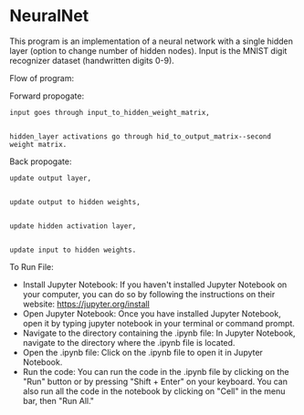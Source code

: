 # NeuralNet
This program is an implementation of a neural network with a single hidden layer (option to change number of hidden nodes).
Input is the MNIST digit recognizer dataset (handwritten digits 0-9).

Flow of program:

  Forward propogate:

    input goes through input_to_hidden_weight_matrix,


    hidden_layer activations go through hid_to_output_matrix--second weight matrix.

  Back propogate:

    update output layer, 


    update output to hidden weights, 


    update hidden activation layer,


    update input to hidden weights.


To Run File:
- Install Jupyter Notebook: If you haven't installed Jupyter Notebook on your computer, you can do so by following the instructions on their website: https://jupyter.org/install
- Open Jupyter Notebook: Once you have installed Jupyter Notebook, open it by typing jupyter notebook in your terminal or command prompt.
- Navigate to the directory containing the .ipynb file: In Jupyter Notebook, navigate to the directory where the .ipynb file is located.
- Open the .ipynb file: Click on the .ipynb file to open it in Jupyter Notebook.
- Run the code: You can run the code in the .ipynb file by clicking on the "Run" button or by pressing "Shift + Enter" on your keyboard. You can also run all the code in the notebook by clicking on "Cell" in the menu bar, then "Run All."

